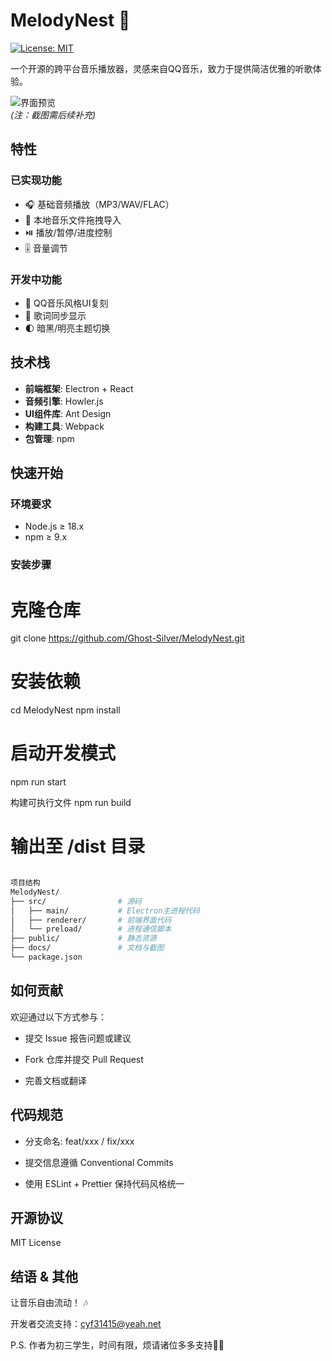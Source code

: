 # MelodyNest 🎵

[![License: MIT](https://img.shields.io/badge/License-MIT-green.svg)](https://opensource.org/licenses/MIT)

一个开源的跨平台音乐播放器，灵感来自QQ音乐，致力于提供简洁优雅的听歌体验。

![界面预览](docs/screenshot-preview.png)  
*(注：截图需后续补充)*

## 特性

### 已实现功能
- 🎧 基础音频播放（MP3/WAV/FLAC）
- 📂 本地音乐文件拖拽导入
- ⏯️ 播放/暂停/进度控制
- 🎚️ 音量调节

### 开发中功能
- 🎨 QQ音乐风格UI复刻
- 📜 歌词同步显示
- 🌓 暗黑/明亮主题切换

## 技术栈
- **前端框架**: Electron + React
- **音频引擎**: Howler.js
- **UI组件库**: Ant Design
- **构建工具**: Webpack
- **包管理**: npm

## 快速开始

### 环境要求
- Node.js ≥ 18.x
- npm ≥ 9.x

### 安装步骤

# 克隆仓库
git clone https://github.com/Ghost-Silver/MelodyNest.git

# 安装依赖
cd MelodyNest
npm install

# 启动开发模式
npm run start

构建可执行文件
npm run build

# 输出至 /dist 目录
```bash

项目结构
MelodyNest/
├── src/                # 源码
│   ├── main/           # Electron主进程代码
│   ├── renderer/       # 前端界面代码
│   └── preload/        # 进程通信脚本
├── public/             # 静态资源
├── docs/               # 文档与截图
└── package.json

```

## 如何贡献

欢迎通过以下方式参与：

- 提交 Issue 报告问题或建议

- Fork 仓库并提交 Pull Request

- 完善文档或翻译

## 代码规范

- 分支命名: feat/xxx / fix/xxx

- 提交信息遵循 Conventional Commits

- 使用 ESLint + Prettier 保持代码风格统一

## 开源协议
MIT License

## 结语 & 其他
让音乐自由流动！ 🎶

开发者交流支持：cyf31415@yeah.net

P.S. 作者为初三学生，时间有限，烦请诸位多多支持🙏🙏
